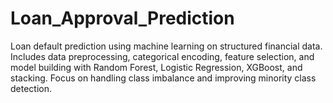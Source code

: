 # Loan_Approval_Prediction
Loan default prediction using machine learning on structured financial data. Includes data preprocessing, categorical encoding, feature selection, and model building with Random Forest, Logistic Regression, XGBoost, and stacking. Focus on handling class imbalance and improving minority class detection.
